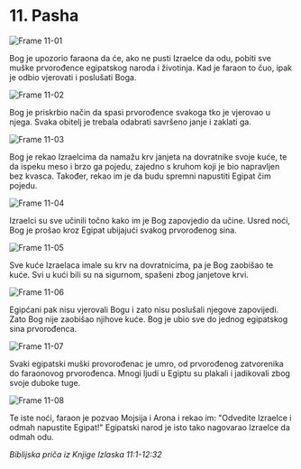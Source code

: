 # 11. Pasha

![Frame 11-01](https://cdn.door43.org/obs/jpg/360px/obs-en-11-01.jpg)

Bog je upozorio faraona da će, ako ne pusti Izraelce da odu, pobiti sve muške prvorođence egipatskog naroda i životinja. Kad je faraon to čuo, ipak je odbio vjerovati i poslušati Boga.

![Frame 11-02](https://cdn.door43.org/obs/jpg/360px/obs-en-11-02.jpg)

Bog je priskrbio način da spasi prvorođence svakoga tko je vjerovao u njega. Svaka obitelj je trebala odabrati savršeno janje i zaklati ga.

![Frame 11-03](https://cdn.door43.org/obs/jpg/360px/obs-en-11-03.jpg)

Bog je rekao Izraelcima da namažu krv janjeta na dovratnike svoje kuće, te da ispeku meso i brzo ga pojedu, zajedno s kruhom koji je bio napravljen bez kvasca. Također, rekao im je da budu spremni napustiti Egipat čim pojedu.

![Frame 11-04](https://cdn.door43.org/obs/jpg/360px/obs-en-11-04.jpg)

Izraelci su sve učinili točno kako im je Bog zapovjedio da učine. Usred noći, Bog je prošao kroz Egipat ubijajući svakog prvorođenog sina.

![Frame 11-05](https://cdn.door43.org/obs/jpg/360px/obs-en-11-05.jpg)

Sve kuće Izraelaca imale su krv na dovratnicima, pa je Bog zaobišao te kuće. Svi u kući bili su na sigurnom, spašeni zbog janjetove krvi.

![Frame 11-06](https://cdn.door43.org/obs/jpg/360px/obs-en-11-06.jpg)

Egipćani pak nisu vjerovali Bogu i zato nisu poslušali njegove zapovijedi. Zato Bog nije zaobišao njihove kuće. Bog je ubio sve do jednog egipatskog sina prvorođenca.

![Frame 11-07](https://cdn.door43.org/obs/jpg/360px/obs-en-11-07.jpg)

Svaki egipatski muški provorođenac je umro, od prvorođenog zatvorenika do faraonovog prvorođenca. Mnogi ljudi u Egiptu su plakali i jadikovali zbog svoje duboke tuge.

![Frame 11-08](https://cdn.door43.org/obs/jpg/360px/obs-en-11-08.jpg)

Te iste noći, faraon je pozvao Mojsija i Arona i rekao im: "Odvedite Izraelce i odmah napustite Egipat!" Egipatski narod je isto tako nagovarao Izraelce da odmah odu.

_Biblijska priča iz Knjige Izlaska 11:1-12:32_
